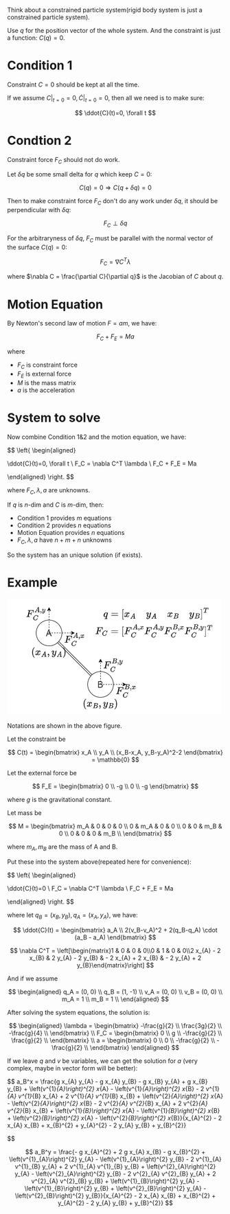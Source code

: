 Think about a constrained particle system(rigid body system is just a constrained particle system).

Use $q$ for the position vector of the whole system.
And the constraint is just a function: $C(q)=0$.

# Condition 1
Constraint $C=0$ should be kept at all the time.

If we assume $C|_{t=0}=0, \dot{C}|_{t=0}=0$, then all we need is to make sure:

$$
\ddot{C}(t)=0, \forall t
$$

# Condtion 2
Constraint force $F_C$ should not do work.

Let $\delta q$ be some small delta for $q$ which keep $C=0$:

$$C(q)=0 \Rightarrow C(q+\delta q) = 0$$

Then to make constraint force $F_C$ don't do any work under $\delta q$, it should be perpendicular with $\delta q$:

$$F_C \perp \delta q$$

For the arbitraryness of $\delta q$, $F_C$ must be parallel with the normal vector of the surface $C(q)=0$:

$$
F_C = \nabla C^T \lambda
$$

where $\nabla C = \frac{\partial C}{\partial q}$ is the Jacobian of $C$ about $q$.


# Motion Equation
By Newton's second law of motion $F=am$, we have:

$$
F_C + F_E = Ma
$$

where

* $F_C$ is constraint force
* $F_E$ is external force
* $M$ is the mass matrix
* $a$ is the acceleration


# System to solve
Now combine Condition 1&2 and the motion equation, we have:

$$
\left\{
\begin{aligned}

\ddot{C}(t)=0, \forall t \\
F_C = \nabla C^T \lambda \\
F_C + F_E = Ma

\end{aligned}
\right.
$$

where $F_C, \lambda, a$ are unknowns.

If $q$ is $n$-dim and $C$ is $m$-dim, then:

* Condition 1 provides $m$ equations
* Condition 2 provides $n$ equations
* Motion Equation provides $n$ equations
* $F_C, \lambda, a$ have $n+m+n$ unknowns

So the system has an unique solution (if exists).


# Example
![](example.drawio.png)

Notations are shown in the above figure.

Let the constraint be

$$
C(t) = \begin{bmatrix}
	x_A \\
	y_A \\
	(x_B-x_A, y_B-y_A)^2-2
\end{bmatrix}
= \mathbb{0}
$$

Let the external force be

$$
F_E = \begin{bmatrix}
	0 \\
	-g \\
	0 \\
	-g
\end{bmatrix}
$$

where $g$ is the gravitational constant.

Let mass be

$$
M = \begin{bmatrix}
	m_A & 0 & 0 & 0 \\
	0 & m_A & 0 & 0 \\
	0 & 0 & m_B & 0 \\
	0 & 0 & 0 & m_B \\
\end{bmatrix}
$$

where $m_A, m_B$ are the mass of A and B.

Put these into the system above(repeated here for convenience):

$$
\left\{
\begin{aligned}

\ddot{C}(t)=0 \\
F_C = \nabla C^T \lambda \\
F_C + F_E = Ma

\end{aligned}
\right.
$$

where let $q_B = (x_B, y_B), q_A=(x_A, y_A)$, we have:

$$
\ddot{C}(t) = \begin{bmatrix}
	a_A \\
	2(v_B-v_A)^2 + 2(q_B-q_A) \cdot (a_B - a_A)
\end{bmatrix}
$$

$$
\nabla C^T = \left[\begin{matrix}1 & 0 & 0 & 0\\0 & 1 & 0 & 0\\2 x_{A} - 2 x_{B} & 2 y_{A} - 2 y_{B} & - 2 x_{A} + 2 x_{B} & - 2 y_{A} + 2 y_{B}\end{matrix}\right]
$$

And if we assume

$$
\begin{aligned}
	q_A = (0, 0) \\
	q_B = (1, -1) \\
	v_A = (0, 0) \\
	v_B = (0, 0) \\
	m_A = 1 \\
	m_B = 1 \\
\end{aligned}
$$

After solving the system equations, the solution is:

$$
\begin{aligned}
	\lambda = \begin{bmatrix}
		-\frac{g}{2} \\
		\frac{3g}{2} \\
		-\frac{g}{4} \\
	\end{bmatrix} \\
	F_C = \begin{bmatrix}
		0 \\
		g \\
		-\frac{g}{2} \\
		\frac{g}{2} \\
	\end{bmatrix} \\
	a = \begin{bmatrix}
		0 \\
		0 \\
		-\frac{g}{2} \\
		-\frac{g}{2} \\
	\end{bmatrix}
\end{aligned}
$$

If we leave $q$ and $v$ be variables, we can get the solution for $a$ (very complex, maybe in vector form will be better):

$$
a_B^x =
\frac{g x_{A} y_{A} - g x_{A} y_{B} - g x_{B} y_{A} + g x_{B} y_{B} + \left(v^{1}_{A}\right)^{2} x_{A} - \left(v^{1}_{A}\right)^{2} x_{B} - 2 v^{1}_{A} v^{1}_{B} x_{A} + 2 v^{1}_{A} v^{1}_{B} x_{B} + \left(v^{2}_{A}\right)^{2} x_{A} - \left(v^{2}_{A}\right)^{2} x_{B} - 2 v^{2}_{A} v^{2}_{B} x_{A} + 2 v^{2}_{A} v^{2}_{B} x_{B} + \left(v^{1}_{B}\right)^{2} x_{A} - \left(v^{1}_{B}\right)^{2} x_{B} + \left(v^{2}_{B}\right)^{2} x_{A} - \left(v^{2}_{B}\right)^{2} x_{B}}{x_{A}^{2} - 2 x_{A} x_{B} + x_{B}^{2} + y_{A}^{2} - 2 y_{A} y_{B} + y_{B}^{2}}

$$

$$
a_B^y = 
\frac{- g x_{A}^{2} + 2 g x_{A} x_{B} - g x_{B}^{2} + \left(v^{1}_{A}\right)^{2} y_{A} - \left(v^{1}_{A}\right)^{2} y_{B} - 2 v^{1}_{A} v^{1}_{B} y_{A} + 2 v^{1}_{A} v^{1}_{B} y_{B} + \left(v^{2}_{A}\right)^{2} y_{A} - \left(v^{2}_{A}\right)^{2} y_{B} - 2 v^{2}_{A} v^{2}_{B} y_{A} + 2 v^{2}_{A} v^{2}_{B} y_{B} + \left(v^{1}_{B}\right)^{2} y_{A} - \left(v^{1}_{B}\right)^{2} y_{B} + \left(v^{2}_{B}\right)^{2} y_{A} - \left(v^{2}_{B}\right)^{2} y_{B}}{x_{A}^{2} - 2 x_{A} x_{B} + x_{B}^{2} + y_{A}^{2} - 2 y_{A} y_{B} + y_{B}^{2}}
$$